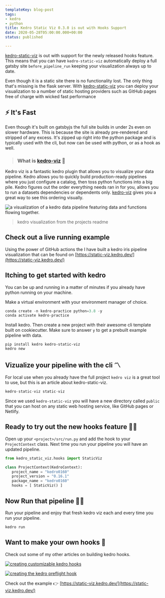 ```yaml
---
templateKey: blog-post
tags: 
- kedro
- python
title: Kedro Static Viz 0.3.0 is out with Hooks Support
date: 2020-05-28T05:00:00.000+00:00
status: published

---
```


[kedro-static-viz](https://github.com/WaylonWalker/kedro-static-viz) is out with support for the newly released hooks feature.  This means that you can have `kedro-static-viz` automatically deploy a full gatsby site `before_pipeline_run` keeping your visualization always up to date.

Even though it is a static site there is no functionality lost.  The only thing that's missing is the flask server.  With [kedro-static-viz](https://github.com/WaylonWalker/kedro-static-viz) you can deploy your visualization to a number of static hosting providers such as GitHub pages free of charge with wicked fast performance

## ⚡ It's Fast

Even though it's built on gatsbyjs the full site builds in under 2s even on slower hardware.  This is because the site is already pre-rendered and stripped of any excess.  It's zipped up right into the python package and is typically used with the cli, but now can be used with python, or as a hook as well.

> ### What is [kedro-viz](https://github.com/quantumblacklabs/kedro-viz) 🤔

Kedro viz is a fantastic kedro plugin that allows you to visualize your data pipeline.  Kedro allows you to quickly build production-ready pipelines where you just configure a catalog, then toss python functions into a big pile.  Kedro figures out the order everything needs ran in for you, allows you to run a datasets dependencies or dependents only.  [kedro-viz](https://github.com/quantumblacklabs/kedro-viz) gives you a great way to see this ordering visually.

![a visualization of a kedro data pipeline featuring data and functions flowing together.](https://images.waylonwalker.com/pipeline_visualisation-1.png "kedro visualization")

> kedro visualization from the projects readme

## Check out a live running example

Using the power of GitHub actions the I have built a kedro iris pipeline visualization that can be found on [https://static-viz.kedro.dev/](https://static-viz.kedro.dev/)

## Itching to get started with kedro

You can be up and running in a matter of minutes if you already have python running on your machine.

Make a virtual environment with your environment manager of choice.

``` python
conda create -n kedro-practice python=3.8 -y
conda activate kedro-practice
```

Install kedro. Then create a new project with their awesome cli template built on cookiecutter. Make sure to answer `y` to get a prebuilt example pipeline with data.

    pip install kedro kedro-static-viz
    kedro new

## Vizualize your pipeline with the cli 〽

For local use when you already have the full project `kedro viz` is a great tool to use, but this is an article about kedro-static-viz.

``` python
kedro-static-viz static-viz
```

Since we used `kedro-static-viz` you will have a new directory called `public` that you can host on any static web hosting service, like GitHub pages or Netlify.

## Ready to try out the new hooks feature 🙋‍♀️

Open up your `<project>/src/run.py` and add the hook to your `ProjectContext` class.  Next time you run your pipeline you will have an updated pipeline.

``` python
from kedro_static_viz.hooks import StaticViz

class ProjectContext(KedroContext):
   project_name = "kedro0160"
   project_version = "0.16.1"
   package_name = "kedro0160"
   hooks = [ StaticViz() ]
```

## Now Run that pipeline 🏃‍♀️

Run your pipeline and enjoy that fresh kedro viz each and every time you run your pipeline.

``` bash
kedro run
```

## Want to make your own hooks 🎣

Check out some of my other articles on building kedro hooks.

[![creating customizable kedro hooks](https://images.waylonwalker.com/configurable-kedro-hooks.png)](https://waylonwalker.com/kedro-class-hooks/)

[![creating the kedro preflight hook](https://images.waylonwalker.com/kedro-hooks.png)](https://waylonwalker.com/creating-the-kedro-preflight-hook/)

Check out the example 👉 [https://static-viz.kedro.dev/](https://static-viz.kedro.dev/)

